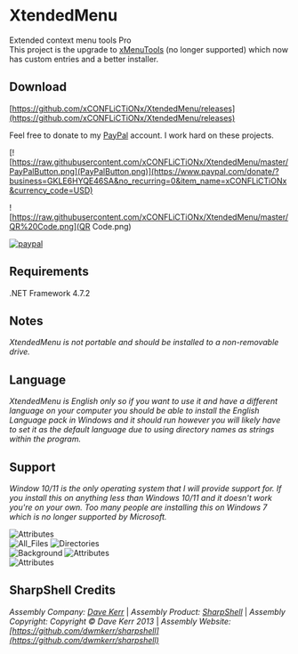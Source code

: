 # XtendedMenu

Extended context menu tools Pro  
This project is the upgrade to [xMenuTools](https://github.com/xCONFLiCTiONx/xMenuTools) (no longer supported) which now has custom entries and a better installer.

## Download

[https://github.com/xCONFLiCTiONx/XtendedMenu/releases](https://github.com/xCONFLiCTiONx/XtendedMenu/releases)

Feel free to donate to my [PayPal](https://www.paypal.com/donate/?business=GKLE6HYQE46SA&no_recurring=0&item_name=xCONFLiCTiONx&currency_code=USD) account. I work hard on these projects.

[![https://raw.githubusercontent.com/xCONFLiCTiONx/XtendedMenu/master/PayPalButton.png](PayPalButton.png)](https://www.paypal.com/donate/?business=GKLE6HYQE46SA&no_recurring=0&item_name=xCONFLiCTiONx&currency_code=USD)

![https://raw.githubusercontent.com/xCONFLiCTiONx/XtendedMenu/master/QR%20Code.png](QR Code.png)

[![paypal](https://www.paypalobjects.com/en_US/i/btn/btn_donateCC_LG.gif)](https://www.paypal.com/donate/?business=GKLE6HYQE46SA&no_recurring=0&item_name=xCONFLiCTiONx&currency_code=USD)

## Requirements

.NET Framework 4.7.2

## Notes

*XtendedMenu is not portable and should be installed to a non-removable drive.*

## Language

*XtendedMenu is English only so if you want to use it and have a different language on your computer you should be able to install the English Language pack in Windows and it should run however you will likely have to set it as the default language due to using directory names as strings within the program.*

## Support

*Window 10/11 is the only operating system that I will provide support for. If you install this on anything less than Windows 10/11 and it doesn't work you're on your own. Too many people are installing this on Windows 7 which is no longer supported by Microsoft.*

![Attributes](https://raw.githubusercontent.com/xCONFLiCTiONx/XtendedMenu/master/Screenshots/ContextMenu.png)  
![All_Files](https://raw.githubusercontent.com/xCONFLiCTiONx/XtendedMenu/master/Screenshots/AllFiles.png) ![Directories](https://raw.githubusercontent.com/xCONFLiCTiONx/XtendedMenu/master/Screenshots/Directories.png)  
![Background](https://raw.githubusercontent.com/xCONFLiCTiONx/XtendedMenu/master/Screenshots/Background.png) ![Attributes](https://raw.githubusercontent.com/xCONFLiCTiONx/XtendedMenu/master/Screenshots/Attributes.png)  
![Attributes](https://raw.githubusercontent.com/xCONFLiCTiONx/XtendedMenu/master/Screenshots/Custom.png)

## SharpShell Credits

*Assembly Company: [Dave Kerr](https://github.com/dwmkerr)* | *Assembly Product: [SharpShell](https://github.com/dwmkerr/sharpshell)* | *Assembly Copyright: Copyright © Dave Kerr 2013* | *Assembly Website: [https://github.com/dwmkerr/sharpshell](https://github.com/dwmkerr/sharpshell)*
